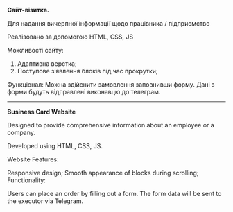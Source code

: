 **Сайт-візитка.**

Для надання вичерпної інформації щодо працівника / підприємство

Реалізовано за допомогою HTML, CSS, JS

Можливості сайту:
1. Адаптивна верстка;
2. Поступове зʼявлення блоків під час прокрутки;

Функціонал:
Можна здійснити замовлення заповнивши форму. Дані з форми будуть відправлені виконавцю до телеграм.


__________________________________________________________________________________________________________

**Business Card Website**

Designed to provide comprehensive information about an employee or a company.

Developed using HTML, CSS, JS.

Website Features:

Responsive design;
Smooth appearance of blocks during scrolling;
Functionality:

Users can place an order by filling out a form. The form data will be sent to the executor via Telegram.
